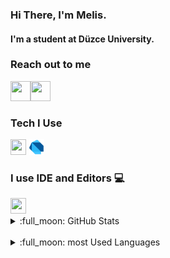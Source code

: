 









### Hi There, I'm Melis.
#### I'm a student at Düzce University.

### Reach out to me

[<img height="32" width="32" src="https://img.icons8.com/external-justicon-lineal-color-justicon/64/000000/external-linkedin-social-media-justicon-lineal-color-justicon.png" align="left" />][Linkedin]
[<img height="32" width="32" src="https://img.icons8.com/fluency/48/000000/instagram-new.png" align="left" />][Instagram]

<br />
<br />

### Tech I Use

<img 
src ="https://camo.githubusercontent.com/1a465531ca02c702221092851b9f1b795cedab10d227b3a8c9ddf82d1a255136/68747470733a2f2f7374617469632e63646e6c6f676f2e636f6d2f6c6f676f732f662f33302f666c75747465722e737667" height="25" width="25"> <img src ="https://raw.githubusercontent.com/github/explore/80688e429a7d4ef2fca1e82350fe8e3517d3494d/topics/dart/dart.png" height="25" width="25">










### I use IDE and Editors 💻

<img src = "https://img.icons8.com/color/48/000000/visual-studio-code-2019.png" height="25" width="25">

<details>
<summary> :full_moon: GitHub Stats </summary>
<img src = "https://github-readme-stats.vercel.app/api?username=Nolemm&theme=bear">
</details>

<br />

<details>
<summary> :full_moon: most Used Languages </summary>
<img src = "https://github-readme-stats.vercel.app/api/top-langs/?username=Nolemm&layout=compact&theme=bear">
</details>

[Linkedin]: https://www.linkedin.com/in/melisa-kaplan-37aa4a209/
[Instagram]: https://www.instagram.com/melskplan/
